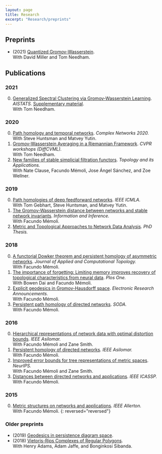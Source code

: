 ```yaml
---
layout: page
title: Research
excerpt: "Research/preprints"
---
```


## Preprints
- (2021) [Quantized Gromov-Wasserstein](https://arxiv.org/abs/2104.02013).\
With David Miller and Tom Needham.

## Publications

### 2021
0. [Generalized Spectral Clustering via Gromov-Wasserstein Learning](http://proceedings.mlr.press/v130/chowdhury21a/chowdhury21a.pdf).
_AISTATS._ [Supplementary material](assets/2020-gwh-supp.pdf).\
With Tom Needham. 
### 2020
0. [Path homology and temporal networks](assets/2020-phtemporal.pdf). _Complex Networks 2020._\
With Steve Huntsman and Matvey Yutin.
0. [Gromov-Wasserstein Averaging in a Riemannian Framework](assets/2020-gwa.pdf). _CVPR workshops (DiffCVML)._ \
With Tom Needham.
0. [New families of stable simplicial filtration functors](assets/2020-filtration-functors.pdf). _Topology and its Applications._ \
With Nate Clause, Facundo Mémoli, Jose Ángel Sánchez, and Zoe Wellner.
### 2019
0. [Path homologies of deep feedforward networks](assets/2019-phmlp.pdf). _IEEE ICMLA._ \
With Tom Gebhart, Steve Huntsman, and Matvey Yutin.
0. [The Gromov-Wasserstein distance between networks and stable network invariants](assets/2019-gwnets.pdf). _Information and Inference._ \
With Facundo Mémoli.
0. [Metric and Topological Approaches to Network Data Analysis](assets/2019-thesis.pdf). _PhD Thesis._ 
### 2018
0. [A functorial Dowker theorem and persistent homology of asymmetric networks](assets/2018-dowker.pdf). _Journal of Applied and Computational Topology._ \
With Facundo Mémoli.
0. [The importance of forgetting: Limiting memory improves recovery of topological characteristics from neural data](assets/2018-memory-zz.pdf). _Plos One._ \
With Bowen Dai and Facundo Mémoli.
0. [Explicit geodesics in Gromov-Hausdorff space](assets/2018-dgh-era.pdf). _Electronic Research Announcements._ \
With Facundo Mémoli.
0. [Persistent path homology of directed networks](assets/2018-pph.pdf). _SODA._ \
With Facundo Mémoli.
### 2016
0. [Hierarchical representations of network data with optimal distortion bounds](assets/2016-clust-net.pdf). _IEEE Asilomar._ \
With Facundo Mémoli and Zane Smith.
0. [Persistent homology of directed networks](assets/2016-dowker.pdf). _IEEE Asilomar._ \
With Facundo Mémoli.
0. [Improved error bounds for tree representations of metric spaces](assets/2016-clust-net-nips.pdf). _NeurIPS._ \
With Facundo Mémoli and Zane Smith.
0. [Distances between directed networks and applications](assets/2016-dn.pdf). _IEEE ICASSP._ \
With Facundo Mémoli.
### 2015
0. [Metric structures on networks and applications](assets/2015-ms.pdf). _IEEE Allerton._ \
With Facundo Mémoli.
{: reversed="reversed"}


### Older preprints
- (2019) [Geodesics in persistence diagram space](https://arxiv.org/pdf/1905.10820).
- (2018) [Vietoris-Rips Complexes of Regular Polygons](https://arxiv.org/pdf/1807.10971).\
With Henry Adams, Adam Jaffe, and Bonginkosi Sibanda.